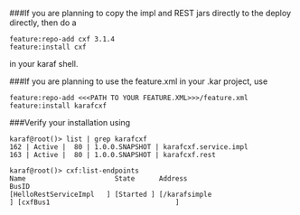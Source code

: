 ###If you are planning to copy the impl and REST jars directly to the deploy directly, then do a

```
feature:repo-add cxf 3.1.4
feature:install cxf

```

in your karaf shell.


###If you are planning to use the feature.xml in your .kar project, use

```
feature:repo-add <<<PATH TO YOUR FEATURE.XML>>>/feature.xml
feature:install karafcxf

```


###Verify your installation using

```
karaf@root()> list | grep karafcxf
162 | Active |  80 | 1.0.0.SNAPSHOT | karafcxf.service.impl
163 | Active |  80 | 1.0.0.SNAPSHOT | karafcxf.rest

karaf@root()> cxf:list-endpoints
Name                      State      Address                                                      BusID
[HelloRestServiceImpl   ] [Started ] [/karafsimple                                              ] [cxfBus1                               ]

```